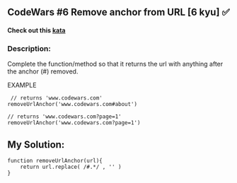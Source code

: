 ## CodeWars #6 Remove anchor from URL [6 kyu]  :white_check_mark:

#### Check out this [kata](https://www.codewars.com/kata/remove-anchor-from-url/javascript)

### Description:

Complete the function/method so that it returns the url with anything after the anchor (#) removed.


EXAMPLE

     // returns 'www.codewars.com'   
    removeUrlAnchor('www.codewars.com#about')    

    // returns 'www.codewars.com?page=1'    
    removeUrlAnchor('www.codewars.com?page=1')   


## My Solution:

    function removeUrlAnchor(url){  
        return url.replace( /#.*/ , '' )  
    }

